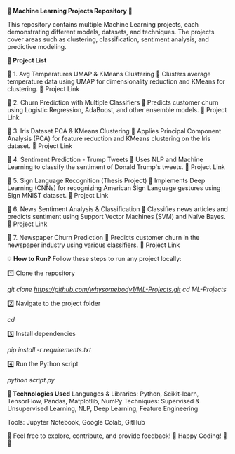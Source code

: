 **📌 Machine Learning Projects Repository 🚀**

This repository contains multiple Machine Learning projects, each demonstrating different models, datasets, and techniques. The projects cover areas such as clustering, classification, sentiment analysis, and predictive modeling.


**📂 Project List**

🔹 1. Avg Temperatures UMAP & KMeans Clustering
📌 Clusters average temperature data using UMAP for dimensionality reduction and KMeans for clustering.
🔗 Project Link

🔹 2. Churn Prediction with Multiple Classifiers
📌 Predicts customer churn using Logistic Regression, AdaBoost, and other ensemble models.
🔗 Project Link

🔹 3. Iris Dataset PCA & KMeans Clustering
📌 Applies Principal Component Analysis (PCA) for feature reduction and KMeans clustering on the Iris dataset.
🔗 Project Link

🔹 4. Sentiment Prediction - Trump Tweets
📌 Uses NLP and Machine Learning to classify the sentiment of Donald Trump's tweets.
🔗 Project Link

🔹 5. Sign Language Recognition (Thesis Project)
📌 Implements Deep Learning (CNNs) for recognizing American Sign Language gestures using Sign MNIST dataset.
🔗 Project Link

🔹 6. News Sentiment Analysis & Classification
📌 Classifies news articles and predicts sentiment using Support Vector Machines (SVM) and Naïve Bayes.
🔗 Project Link

🔹 7. Newspaper Churn Prediction
📌 Predicts customer churn in the newspaper industry using various classifiers.
🔗 Project Link

💡 **How to Run?**
Follow these steps to run any project locally:

1️⃣ Clone the repository

*git clone https://github.com/whysomebody1/ML-Projects.git
cd ML-Projects*

2️⃣ Navigate to the project folder

*cd <project-folder-name>*

3️⃣ Install dependencies

*pip install -r requirements.txt*

4️⃣ Run the Python script

*python script.py*


**📌 Technologies Used**
Languages & Libraries: Python, Scikit-learn, TensorFlow, Pandas, Matplotlib, NumPy
Techniques: Supervised & Unsupervised Learning, NLP, Deep Learning, Feature Engineering

Tools: Jupyter Notebook, Google Colab, GitHub

🔗 Feel free to explore, contribute, and provide feedback!
🚀 Happy Coding! 🎯🔥
